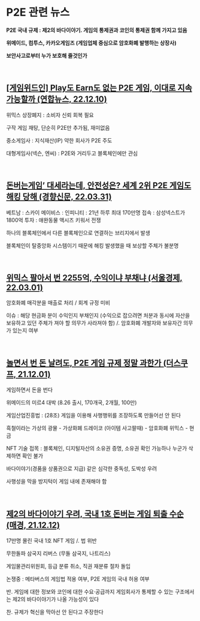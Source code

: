 # P2E 관련 뉴스

**P2E 국내 규제 : 제2의 바다이야기.  게임의 통제권과 코인의 통제권 함께 가지고 있음**

**위메이드, 컴투스, 카카오게임즈 (게임업체 중심으로 암호화폐 발행하는 상장사)**

**보안사고로부터 누가 보호해 줄것인가**
 
<br>
 
## [[게임위드인] Play도 Earn도 없는 P2E 게임, 이대로 지속 가능할까 (연합뉴스, 22.12.10)](https://www.yna.co.kr/view/AKR20221209142900017)

위믹스 상장폐지 : 소비자 신뢰 회복 필요

구작 게임 재탕, 단순히 P2E만 추가됨, 재미없음

중소게임사 : 지식재산(IP) 약한 회사가 P2E 주도

대형게임사(넥슨, 엔씨) : P2E와 거리두고 블록체인에만 관심

<br> 

## [돈버는게임’ 대세라는데, 안전성은? 세계 2위 P2E 게임도 해킹 당해 (경향신문, 22.03.31)](https://www.khan.co.kr/it/game/article/202203311647001)


베트남 : 스카이 메이비스 : 인피니티 : 21년 하루 최대 170만명 접속 : 삼성넥스트가 1800억 투자 : 애완동물 액시즈 키워서 전쟁

하나의 블록체인에서 다른 블록체인으로 연결하는 브리지에서 발생

블록체인이 탈중앙화 시스템이기 때문에 해킹 발생했을 때 보상할 주체가 불분명

<br>
 
## [위믹스 팔아서 번 2255억, 수익이냐 부채냐 (서울경제, 22.03.01)](https://www.sedaily.com/NewsView/2638ZOZ7S5)

암호화폐 매각분을 매출로 처리   /   회계 규정 미비

이슈 : 해당 현금화 분이 수익인지 부채인지 (수익으로 잡으려면 처분과 동시에 자산을 보유하고 있던 주체가 져야 할 의무가 사라져야 함)  /. 암호화폐 개발자와 보유자간 의무가 있는지 여부 

<br>

## [놀면서 번 돈 날려도, P2E 게임 규제 정말 과한가 (더스쿠프, 21.12.01)](https://www.thescoop.co.kr/news/articleView.html?idxno=52749)

게임하면서 돈을 번다

위메이드의 미르4 대박 (8.26 출시, 170개국, 2개월, 100만)

게임산업진흥법 : (28조) 게임을 이용해 사행행위를 조장하도록 만들어선 안 된다

흑철이라는 가상의 광물  -  가상화폐 드레이코 (아이템 사고팔때)  -  암호화폐 위믹스  -  현금

NFT 기술 접목 : 블록체인, 디지털자산의 소유권 증명,  소유권 확인 가능하나 누군가 삭제하면 확인 불가

바다이야기(경품을 상품권으로 지급) 같은 심각한 중독성, 도박성 우려

사행성을 막을 방지턱이 게임 내에 존재해야 함

<br>

## [제2의 바다이야기 우려, 국내 1호 돈버는 게임 퇴출 수순 (매경, 21.12.12)](https://www.mk.co.kr/news/it/10134745)

17만명 몰린 국내 1호 NFT 게임  /. 법 위반

무한돌파 삼국지 리버스 (무돌 삼국지, 나트리스) 

게임물관리위원회, 등급 분류 취소, 직권 재분류 절차 돌입

논쟁중 : 메타버스의 게임법 적용 여부, P2E 게임의 국내 허용 여부

반. 게임에 대한 정보와 코인에 대한 수요·공급까지 게임회사가 통제할 수 있는 구조에서는 제2의 바다이야기가 나올 가능성이 있다

찬. 규제가 혁신을 막아선 안 된다고 주장한다